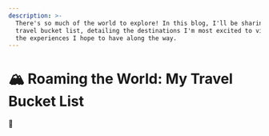 ```yaml
---
description: >-
  There's so much of the world to explore! In this blog, I'll be sharing my
  travel bucket list, detailing the destinations I'm most excited to visit and
  the experiences I hope to have along the way.
---
```


# 🏔 Roaming the World: My Travel Bucket List

:tada:
